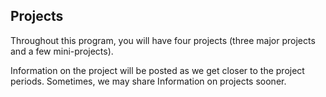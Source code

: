 ## Projects

Throughout this program, you will have four projects (three major projects and a few mini-projects).

Information on the project will be posted as we get closer to the project periods. Sometimes, we may share Information on projects sooner.
